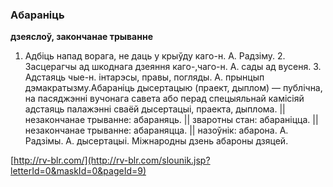 ### Абараніць
**дзеяслоў, закончанае трыванне**

1. Адбіць напад ворага, не даць у крыўду каго-н. А. Радзіму. 2. Засцерагчы ад шкоднага дзеяння каго-,чаго-н. А. сады ад вусеня. 3. Адстаяць чые-н. інтарэсы, правы, погляды. А. прынцып дэмакратызму.Абараніць дысертацыю (праект, дыплом) — публічна, на пасяджэнні вучонага савета або перад спецыяльнай камісіяй адстаяць палажэнні сваёй дысертацыі, праекта, дыплома. || незакончанае трыванне: абараняць. || зваротны стан: абараніцца. || незакончанае трыванне: абараняцца. || назоўнік: абарона. А. Радзімы. А. дысертацыі. Міжнародны дзень абароны дзяцей.

<a rel="author">[http://rv-blr.com/](http://rv-blr.com/slounik.jsp?letterId=0&maskId=0&pageId=9)</a>
